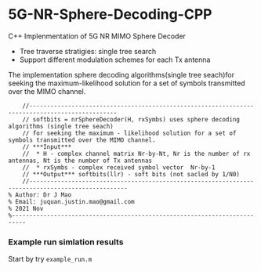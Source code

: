 # 5G-NR-Sphere-Decoding-CPP

C++ Implenmentation of 5G NR MIMO Sphere Decoder
- Tree traverse stratigies: single tree search 
- Support different modulation schemes for each Tx antenna

The implementation sphere decoding algorithms(single tree seach)for seeking the maximum-likelihood solution 
for a set of symbols transmitted over the MIMO channel. 
```
	//-----------------------------------------------------------------------------------------------
	// softbits = nrSphereDecoder(H, rxSymbs) uses sphere decoding algorithms (single tree seach)
	// for seeking the maximum - likelihood solution for a set of symbols transmitted over the MIMO channel.
	// ***Input***
	//	* H - complex channel matrix Nr-by-Nt, Nr is the number of rx antennas, Nt is the number of Tx antennas
	//	* rxSymbs - complex received symbol vector  Nr-by-1
	// ***Output*** softbits(llr) - soft bits (not sacled by 1/N0)
	//--------------------------------------------------------------------------------------------------
% Author: Dr J Mao
% Email: juquan.justin.mao@gmail.com
% 2021 Nov
%--------------------------------------------------------------------------
```

### Example run simlation results
Start by try `example_run.m`
